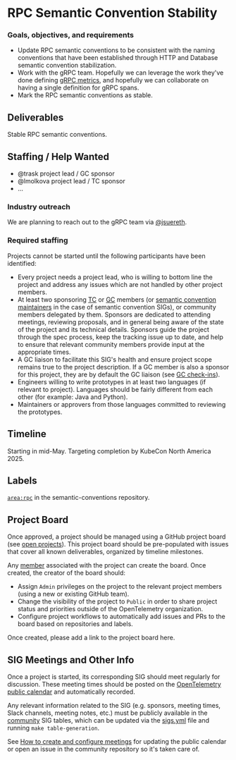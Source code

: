 # RPC Semantic Convention Stability

### Goals, objectives, and requirements

- Update RPC semantic conventions to be consistent with the naming conventions that
  have been established through HTTP and Database semantic convention stabilization.
- Work with the gRPC team. Hopefully we can leverage the work they've done
  defining [gRPC metrics](https://github.com/grpc/proposal/blob/master/A66-otel-stats.md),
  and hopefully we can collaborate on having a single definition for gRPC spans.
- Mark the RPC semantic conventions as stable.

## Deliverables

Stable RPC semantic conventions.

## Staffing / Help Wanted

* @trask project lead / GC sponsor
* @lmolkova project lead / TC sponsor
* ...

### Industry outreach

We are planning to reach out to the gRPC team via [@jsuereth](https://github.com/jsuereth).

### Required staffing

Projects cannot be started until the following participants have been identified:
* Every project needs a project lead, who is willing to bottom line the project and address any issues which are not handled by other project members.
* At least two sponsoring [TC](../community-members.md#technical-committee) or [GC](../community-members.md#governance-committee) members (or [semantic convention maintainers](https://github.com/orgs/open-telemetry/teams/specs-semconv-maintainers) in the case of semantic convention SIGs), or community members delegated by them. Sponsors are dedicated to attending meetings, reviewing proposals, and in general being aware of the state of the project and its technical details. Sponsors guide the project through the spec process, keep the tracking issue up to date, and help to ensure that relevant community members provide input at the appropriate times.
* A GC liaison to facilitate this SIG's health and ensure project scope remains true to the project description. If a GC member is also a sponsor for this project, they are by default the GC liaison (see [GC check-ins](../gc-check-ins.md)).
* Engineers willing to write prototypes in at least two languages (if relevant to project). Languages should be fairly different from each other (for example: Java and Python).
* Maintainers or approvers from those languages committed to reviewing the prototypes.

## Timeline

Starting in mid-May. Targeting completion by KubeCon North America 2025.

## Labels

[`area:rpc`](https://github.com/open-telemetry/semantic-conventions/issues?q=state%3Aopen%20label%3A%22area%3Arpc%22)
in the semantic-conventions repository.

## Project Board

Once approved, a project should be managed using a GitHub project board (see [open projects](https://github.com/orgs/open-telemetry/projects?query=is%3Aopen)). This project board should be pre-populated with issues that cover all known deliverables, organized by timeline milestones.

Any [member](../guides/contributor/membership.md) associated with the project can create the board. Once created, the creator of the board should:

- Assign `Admin` privileges on the project to the relevant project members (using a new or existing GitHub team).
- Change the visibility of the project to `Public` in order to share project status and priorities outside of the OpenTelemetry organization.
- Configure project workflows to automatically add issues and PRs to the board based on repositories and labels.

Once created, please add a link to the project board here.

## SIG Meetings and Other Info

Once a project is started, its corresponding SIG should meet regularly for discussion. These meeting times should be posted on the [OpenTelemetry public calendar](https://github.com/open-telemetry/community#calendar) and automatically recorded.

Any relevant information related to the SIG (e.g. sponsors, meeting times, Slack channels, meeting notes, etc.) must be publicly available in the [community](https://github.com/open-telemetry/community) SIG tables, which can be updated via the [sigs.yml](../sigs.yml) file and running `make table-generation`.

See [How to create and configure meetings](../docs/how-to-handle-public-calendar.md) for updating the public calendar or open an issue in the community repository so it's taken care of.
